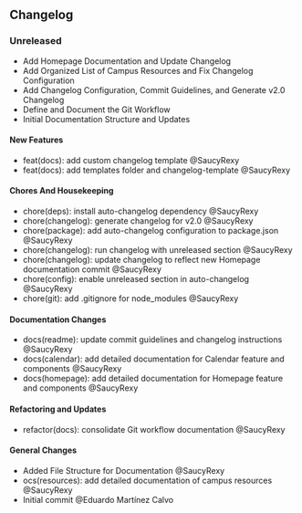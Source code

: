 ## Changelog






### Unreleased



- Add Homepage Documentation and Update Changelog
- Add Organized List of Campus Resources and Fix Changelog Configuration
- Add Changelog Configuration, Commit Guidelines, and Generate v2.0 Changelog
- Define and Document the Git Workflow
- Initial Documentation Structure and Updates




#### New Features

- feat(docs): add custom changelog template @SaucyRexy 
- feat(docs): add templates folder and changelog-template @SaucyRexy 


#### Chores And Housekeeping

- chore(deps): install auto-changelog dependency @SaucyRexy 
- chore(changelog): generate changelog for v2.0 @SaucyRexy 
- chore(package): add auto-changelog configuration to package.json @SaucyRexy 
- chore(changelog): run changelog with unreleased section @SaucyRexy 
- chore(changelog): update changelog to reflect new Homepage documentation commit @SaucyRexy 
- chore(config): enable unreleased section in auto-changelog @SaucyRexy 
- chore(git): add .gitignore for node_modules @SaucyRexy 

#### Documentation Changes

- docs(readme): update commit guidelines and changelog instructions @SaucyRexy 
- docs(calendar): add detailed documentation for Calendar feature and components @SaucyRexy 
- docs(homepage): add detailed documentation for Homepage feature and components @SaucyRexy 

#### Refactoring and Updates

- refactor(docs): consolidate Git workflow documentation @SaucyRexy 




#### General Changes

- Added File Structure for Documentation @SaucyRexy 
- ocs(resources): add detailed documentation of campus resources @SaucyRexy 
- Initial commit @Eduardo Martínez Calvo 

